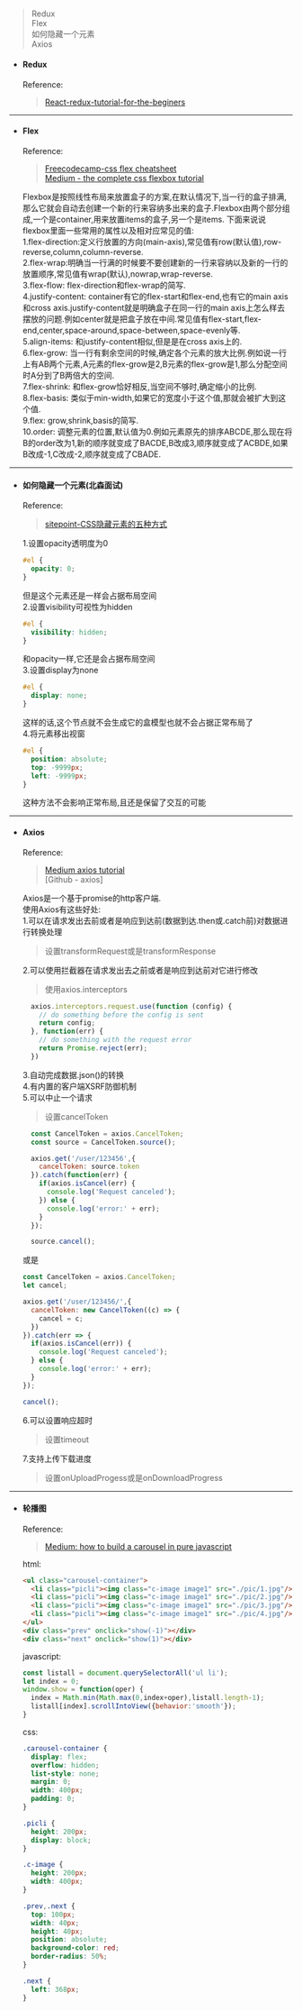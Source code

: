 <h4></h4>
<blockquote>
  Redux  <br>
  Flex  <br>
  如何隐藏一个元素 <br>  
  Axios <br>
</blockquote>  

- <h4>Redux</h4>  
  
  Reference:  
  > [React-redux-tutorial-for-the-beginers](https://www.valentinog.com/blog/redux/)  
***  
- <h4>Flex</h4>  
  
  Reference:  
  > [Freecodecamp-css flex cheatsheet](https://www.freecodecamp.org/news/flexbox-the-ultimate-css-flex-cheatsheet/)  
  [Medium - the complete css flexbox tutorial](https://medium.com/@js_tut/the-complete-css-flex-box-tutorial-d17971950bdc)  

  Flexbox是按照线性布局来放置盒子的方案,在默认情况下,当一行的盒子排满,那么它就会自动去创建一个新的行来容纳多出来的盒子.Flexbox由两个部分组成,一个是container,用来放置items的盒子,另一个是items.
  下面来说说flexbox里面一些常用的属性以及相对应常见的值:  
  1.flex-direction:定义行放置的方向(main-axis),常见值有row(默认值),row-reverse,column,column-reverse.  
  2.flex-wrap:明确当一行满的时候要不要创建新的一行来容纳以及新的一行的放置顺序,常见值有wrap(默认),nowrap,wrap-reverse.  
  3.flex-flow: flex-direction和flex-wrap的简写.  
  4.justify-content: container有它的flex-start和flex-end,也有它的main axis和cross axis.justify-content就是明确盒子在同一行的main axis上怎么样去摆放的问题.例如center就是把盒子放在中间.常见值有flex-start,flex-end,center,space-around,space-between,space-evenly等.  
  5.align-items: 和justify-content相似,但是是在cross axis上的.  
  6.flex-grow: 当一行有剩余空间的时候,确定各个元素的放大比例.例如说一行上有AB两个元素,A元素的flex-grow是2,B元素的flex-grow是1,那么分配空间时A分到了B两倍大的空间.  
  7.flex-shrink: 和flex-grow恰好相反,当空间不够时,确定缩小的比例.  
  8.flex-basis: 类似于min-width,如果它的宽度小于这个值,那就会被扩大到这个值.  
  9.flex: grow,shrink,basis的简写.  
  10.order: 调整元素的位置,默认值为0.例如元素原先的排序ABCDE,那么现在将B的order改为1,新的顺序就变成了BACDE,B改成3,顺序就变成了ACBDE,如果B改成-1,C改成-2,顺序就变成了CBADE.
  
***  
- <h4>如何隐藏一个元素(北森面试)</h4>  
  
  Reference:  
  > [sitepoint-CSS隐藏元素的五种方式](https://www.sitepoint.com/five-ways-to-hide-elements-in-css/)  

  1.设置opacity透明度为0  
  ```css  
  #el {
    opacity: 0;
  }
  ```  
  但是这个元素还是一样会占据布局空间  
  2.设置visibility可视性为hidden  
  ```css  
  #el {
    visibility: hidden;
  }
  ```  
  和opacity一样,它还是会占据布局空间  
  3.设置display为none  
  ```css  
  #el {
    display: none;
  }
  ```  
  这样的话,这个节点就不会生成它的盒模型也就不会占据正常布局了  
  4.将元素移出视窗  
  ```css  
  #el {
    position: absolute;
    top: -9999px;
    left: -9999px;
  }
  ```  
  这种方法不会影响正常布局,且还是保留了交互的可能  
***  
- <h4>Axios</h4>  
  
  Reference:  
  >[Medium axios tutorial](https://medium.com/@amchris98/axios-tutorial-7e1fe28b8b05)  
  [Github - axios]

  Axios是一个基于promise的http客户端.  
  使用Axios有这些好处:  
  1.可以在请求发出去前或者是响应到达前(数据到达.then或.catch前)对数据进行转换处理  
  > 设置transformRequest或是transformResponse  

  2.可以使用拦截器在请求发出去之前或者是响应到达前对它进行修改  
  >使用axios.interceptors  
  ```javascript  
    axios.interceptors.request.use(function (config) {
      // do something before the config is sent
      return config;
    }, function(err) {
      // do something with the request error
      return Promise.reject(err);
    })
  ```

  3.自动完成数据.json()的转换  
  4.有内置的客户端XSRF防御机制  
  5.可以中止一个请求  
  > 设置cancelToken  
  ```javascript
    const CancelToken = axios.CancelToken;
    const source = CancelToken.source();

    axios.get('/user/123456',{
      cancelToken: source.token
    }).catch(function(err) {
      if(axios.isCancel(err) {
        console.log('Request canceled');
      }) else {
        console.log('error:' + err);
      }
    });

    source.cancel();
  ```  
  或是  
  ```javascript  
  const CancelToken = axios.CancelToken;
  let cancel;

  axios.get('/user/123456/',{
    cancelToken: new CancelToken((c) => {
      cancel = c;
    })
  }).catch(err => {
    if(axios.isCancel(err)) {
      console.log('Request canceled');
    } else {
      console.log('error:' + err);
    }
  }); 

  cancel();
  ```

  6.可以设置响应超时  
  > 设置timeout  

  7.支持上传下载进度  
  > 设置onUploadProgess或是onDownloadProgress
***
- <h4>轮播图</h4>  
  
  Reference:  
  >[Medium: how to build a carousel in pure javascript](https://medium.com/allenhwkim/how-to-build-a-carousel-in-pure-javascript-98d758a18811)  

  html:  
  ```html  
  <ul class="carousel-container">
    <li class="picli"><img class="c-image image1" src="./pic/1.jpg"/></li>
    <li class="picli"><img class="c-image image1" src="./pic/2.jpg"/></li>
    <li class="picli"><img class="c-image image1" src="./pic/3.jpg"/></li>
    <li class="picli"><img class="c-image image1" src="./pic/4.jpg"/></li>
  </ul>
  <div class="prev" onclick="show(-1)"></div>
  <div class="next" onclick="show(1)"></div>
  ```
  javascript:  
  ```javascript
  const listall = document.querySelectorAll('ul li');
  let index = 0;
  window.show = function(oper) {
    index = Math.min(Math.max(0,index+oper),listall.length-1);
    listall[index].scrollIntoView({behavior:'smooth'});
  }
  ```
  css:  
  ```css
  .carousel-container {
    display: flex;
    overflow: hidden;
    list-style: none;
    margin: 0;
    width: 400px;
    padding: 0;
  }

  .picli {
    height: 200px;
    display: block;
  }

  .c-image {
    height: 200px;
    width: 400px;
  }

  .prev,.next {
    top: 100px;
    width: 40px;
    height: 40px;
    position: absolute;
    background-color: red;
    border-radius: 50%;
  }

  .next {
    left: 368px;
  }
  ```